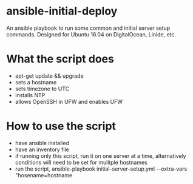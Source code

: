 # ansible-initial-deploy
An ansible playbook to run some common and initial server setup commands.  Designed for Ubuntu 16.04 on DigitalOcean, Linide, etc.

# What the script does
- apt-get update && upgrade
- sets a hostname
- sets timezone to UTC
- installs NTP
- allows OpenSSH in UFW and enables UFW

# How to use the script
- have ansible installed
- have an inventory file
- if running only this script, run it on one server at a time, alternatively conditions will need to be set for mulitple hostnames
- run the script, ansible-playbook initial-server-setup.yml --extra-vars "hosename=hostname

